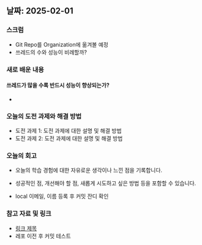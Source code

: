 ## 날짜: 2025-02-01

### 스크럼
- Git Repo를 Organization에 옮겨볼 예정
- 쓰레드의 수와 성능이 비례할까?

### 새로 배운 내용
#### 쓰레드가 많을 수록 반드시 성능이 향상되는가?
- 

### 오늘의 도전 과제와 해결 방법
- 도전 과제 1: 도전 과제에 대한 설명 및 해결 방법
- 도전 과제 2: 도전 과제에 대한 설명 및 해결 방법

### 오늘의 회고
- 오늘의 학습 경험에 대한 자유로운 생각이나 느낀 점을 기록합니다.
- 성공적인 점, 개선해야 할 점, 새롭게 시도하고 싶은 방법 등을 포함할 수 있습니다.

- local 이메일, 이름 등록 후 커밋 잔디 확인

### 참고 자료 및 링크
- [링크 제목](URL)
- 레포 이전 후 커밋 테스트